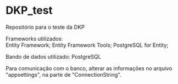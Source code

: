 # DKP_test
Repositório para o teste da DKP

Frameworks utilizados:<br>
Entity Framework;
Entity Framework Tools;
PostgreSQL for Entity;

Bando de dados utilizado:
PostgreSQL

Para comunicação com o banco, alterar as informações no arquivo "appsettings", na parte de "ConnectionString".
